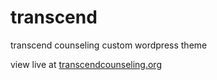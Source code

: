 # transcend
transcend counseling custom wordpress theme

view live at [transcendcounseling.org](transcendcounseling.org)
